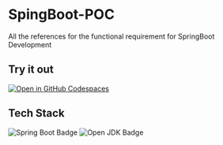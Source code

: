 # SpingBoot-POC
All the references for the functional requirement for SpringBoot Development

## Try it out
[![Open in GitHub Codespaces](https://github.com/codespaces/badge.svg)](https://codespaces.new/TechProofPlayground/SpringBoot-POC)

## Tech Stack
![Spring Boot Badge](https://img.shields.io/badge/Spring_Boot-v2.2.0-black?style=plastic&logo=springboot&color=6DB33F)
![Open JDK Badge](https://img.shields.io/badge/Open_JDK-17_temurin-black?style=plastic&logo=openjdk&color=437291)
